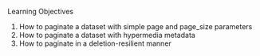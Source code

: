 Learning Objectives


1. How to paginate a dataset with simple page and page_size parameters
2. How to paginate a dataset with hypermedia metadata
3. How to paginate in a deletion-resilient manner
